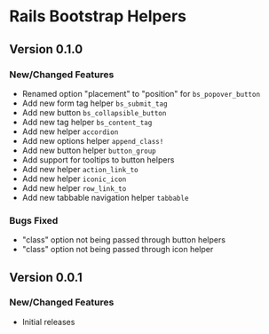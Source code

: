 # Rails Bootstrap Helpers

## Version 0.1.0

### New/Changed Features
* Renamed option "placement" to "position" for `bs_popover_button`
* Add new form tag helper `bs_submit_tag`
* Add new button `bs_collapsible_button`
* Add new tag helper `bs_content_tag`
* Add new helper `accordion`
* Add new options helper `append_class!`
* Add new button helper `button_group`
* Add support for tooltips to button helpers
* Add new helper `action_link_to`
* Add new helper `iconic_icon`
* Add new helper `row_link_to`
* Add new tabbable navigation helper `tabbable`

### Bugs Fixed
* "class" option not being passed through button helpers
* "class" option not being passed through icon helper

## Version 0.0.1
### New/Changed Features
* Initial releases